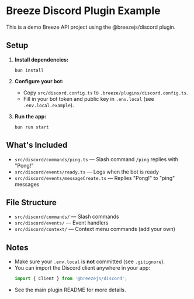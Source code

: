 # Breeze Discord Plugin Example

This is a demo Breeze API project using the @breezejs/discord plugin.

## Setup

1. **Install dependencies:**
   ```
   bun install
   ```

2. **Configure your bot:**
   - Copy `src/discord.config.ts` to `.breeze/plugins/discord.config.ts`.
   - Fill in your bot token and public key in `.env.local` (see `.env.local.example`).

3. **Run the app:**
   ```
   bun run start
   ```

## What's Included

- `src/discord/commands/ping.ts` — Slash command `/ping` replies with "Pong!"
- `src/discord/events/ready.ts` — Logs when the bot is ready
- `src/discord/events/messageCreate.ts` — Replies "Pong!" to "ping" messages

## File Structure

- `src/discord/commands/` — Slash commands
- `src/discord/events/` — Event handlers
- `src/discord/context/` — Context menu commands (add your own)

## Notes
- Make sure your `.env.local` is **not** committed (see `.gitignore`).
- You can import the Discord client anywhere in your app:
  ```ts
  import { Client } from '@breezejs/discord';
  ```
- See the main plugin README for more details. 